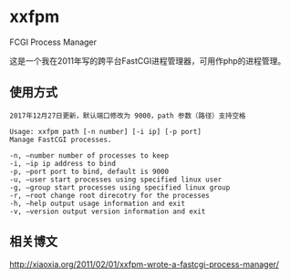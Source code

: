 # xxfpm
FCGI Process Manager

这是一个我在2011年写的跨平台FastCGI进程管理器，可用作php的进程管理。

## 使用方式

	2017年12月27日更新，默认端口修改为 9000，path 参数（路径）支持空格


```
Usage: xxfpm path [-n number] [-i ip] [-p port]
Manage FastCGI processes.

-n, –number number of processes to keep
-i, –ip ip address to bind
-p, –port port to bind, default is 9000
-u, –user start processes using specified linux user
-g, –group start processes using specified linux group
-r, –root change root direcotry for the processes
-h, –help output usage information and exit
-v, –version output version information and exit
```

## 相关博文

http://xiaoxia.org/2011/02/01/xxfpm-wrote-a-fastcgi-process-manager/

